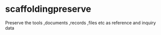 # scaffoldingpreserve
Preserve the tools ,documents ,records ,files etc as reference and inquiry data
